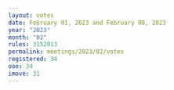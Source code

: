 ```yaml
---
layout: votes
date: February 01, 2023 and February 08, 2023
year: "2023"
month: "02"
rules: 3152013
permalink: meetings/2023/02/votes
registered: 34
ooe: 34
imove: 31
---
```

